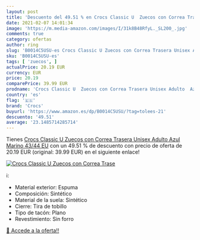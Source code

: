 ```yaml
---
layout: post
title: 'Descuento del 49.51 % en Crocs Classic U  Zuecos con Correa Trase'
date: 2021-02-07 14:01:34
image: 'https://m.media-amazon.com/images/I/31k8B48RfyL._SL200_.jpg'
comments: true
category: ofertas
author: ring
slug: 'B0014C5USU-es Crocs Classic U Zuecos con Correa Trasera Unisex Adulto...'
sku: 'B0014C5USU-es'
tags: [ 'zuecos', ]
actualPrice: 20.19 EUR
currency: EUR
price: 20.19
comparePrice: 39.99 EUR
prodname: 'Crocs Classic U  Zuecos con Correa Trasera Unisex Adulto  Azul Marino  43/44 EU'
country: 'es'
flag: '🇪🇸'
brand: 'Crocs'
buyurl: 'https://www.amazon.es/dp/B0014C5USU/?tag=tolees-21'
descuento: '49.51'
average: '23.1485714285714'
---
```


Tienes [Crocs Classic U  Zuecos con Correa Trasera Unisex Adulto  Azul Marino  43/44 EU](https://www.amazon.es/dp/B0014C5USU/?tag=tolees-21) con un 49.51 % de descuento con precio de oferta de 20.19 EUR (original: 39.99 EUR) en el siguiente enlace!

[![Crocs Classic U  Zuecos con Correa Trase](https://m.media-amazon.com/images/I/31k8B48RfyL._SL200_.jpg)](https://www.amazon.es/dp/B0014C5USU/?tag=tolees-21)

ℹ️:

- Material exterior: Espuma
- Composición: Sintético
- Material de la suela: Sintético
- Cierre: Tira de tobillo
- Tipo de tacón: Plano
- Revestimiento: Sin forro

[🛒 Accede a la oferta!!](https://www.amazon.es/dp/B0014C5USU/?tag=tolees-21)
